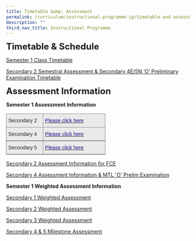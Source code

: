```yaml
---
title: Timetable &amp; Assessment
permalink: /curriculum/instructional-programme-ip/timetable-and-assessment/
description: ""
third_nav_title: Instructional Programme
---
```

**<font size="5">Timetable &amp; Schedule</font>**

[Semester 1 Class Timetable](https://sites.google.com/moe.edu.sg/skss-student-ict/2023-timetable)  

[Secondary 2 Semestral Assessment &amp; Secondary 4E/5N ‘O’ Preliminary Examination Timetable ](/files/WA%20&amp;%20MA/2023%20sec%202%20fce%20sa%20&amp;%20sec%204&amp;5%20oral%20&amp;%20o%20mtl%20prelim%20timetable%20(final).pdf) 

**<font size="5">Assessment Information</font>**

**Semester 1 Assessment Information**
<table style="border-collapse:collapse;border-spacing:0;table-layout: fixed; width: 272px" class="tg"><colgroup><col style="width: 101px"><col style="width: 171px"></colgroup><thead><tr><th style="background-color:#EAEAEA;border-color:inherit;border-style:solid;border-width:1px;color:#222;font-family:Arial, sans-serif;font-size:14px;font-weight:normal;overflow:hidden;padding:10px 5px;text-align:left;vertical-align:top;word-break:normal"><span style="font-weight:normal">Secondary 2</span></th><th style="background-color:#EAEAEA;border-color:inherit;border-style:solid;border-width:1px;color:#21088A;font-family:Arial, sans-serif;font-size:14px;font-weight:normal;overflow:hidden;padding:10px 5px;text-align:left;text-decoration:underline;vertical-align:top;word-break:normal"><a href="/files/SKSS%20Sec%202_Assessment%20Information_Sem1_2022_v18%20Apr.pdf"><span style="text-decoration:none;color:#21088A">Please click here</span></a></th></tr></thead><tbody><tr><td style="background-color:#EAEAEA;border-color:inherit;border-style:solid;border-width:1px;color:#222;font-family:Arial, sans-serif;font-size:14px;overflow:hidden;padding:10px 5px;text-align:left;vertical-align:top;word-break:normal"><span style="font-weight:normal">Secondary 4 </span></td><td style="background-color:#EAEAEA;border-color:inherit;border-style:solid;border-width:1px;color:#21088A;font-family:Arial, sans-serif;font-size:14px;overflow:hidden;padding:10px 5px;text-align:left;text-decoration:underline;vertical-align:top;word-break:normal"><a href="/files/SKSS%20Sec%204_Assessment%20Information_Sem1_2022_v18%20Apr.pdf"><span style="text-decoration:none;color:#21088A">Please click here</span></a></td></tr><tr><td style="background-color:#EAEAEA;border-color:inherit;border-style:solid;border-width:1px;color:#222;font-family:Arial, sans-serif;font-size:14px;overflow:hidden;padding:10px 5px;text-align:left;vertical-align:top;word-break:normal"><span style="font-weight:normal">Secondary 5</span></td><td style="background-color:#EAEAEA;border-color:inherit;border-style:solid;border-width:1px;color:#21088A;font-family:Arial, sans-serif;font-size:14px;overflow:hidden;padding:10px 5px;text-align:left;text-decoration:underline;vertical-align:top;word-break:normal"><a href="/files/SKSS%20Sec%205_Assessment%20Information_Sem1_2022_13%20Jan.pdf"><span style="text-decoration:none;color:#21088A">Please click here</span></a></td></tr></tbody></table>

[Secondary 2 Assessment Information for FCE](/files/WA%20&amp;%20MA/skss%20sec%202_assessment%20information%20(fce)_sem1_2023.pdf)

[Secondary 4 Assessment Information &amp; MTL 'O' Prelim Examination](/files/WA%20&amp;%20MA/sec%204&amp;5_assessment%20information_mtl%20‘o’%20preliminary%20examination_sem1_2023.pdf)

**Semester 1 Weighted Assessment Information**

[Secondary 1 Weighted Assessment](/files/WA%20&amp;%20MA/sec%201_weighted%20assesment_sem%201_2023_(revised%2029%20mar).pdf)

[Secondary 2 Weighted Assessment](/files/WA%20&amp;%20MA/sec%202_weighted%20assesment_sem%201_2023_(revised%2029%20mar).pdf)


[Secondary 3 Weighted Assessment](/files/WA%20&amp;%20MA/sec%203_weighted%20assesment_sem%201_2023_(revised%2029%20mar).pdf)

[Secondary 4 &amp; 5 Milestone Assessment](/files/WA%20&amp;%20MA/sec%204&amp;5_milestone%20assesment_sem%201_2023_(revised%2029%20mar).pdf)
